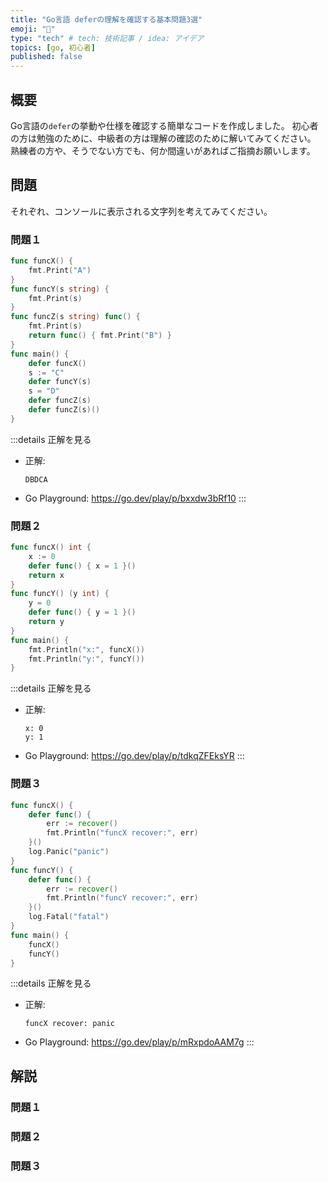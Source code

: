 ```yaml
---
title: "Go言語 deferの理解を確認する基本問題3選"
emoji: "🚀"
type: "tech" # tech: 技術記事 / idea: アイデア
topics: [go, 初心者]
published: false
---
```


## 概要
Go言語の`defer`の挙動や仕様を確認する簡単なコードを作成しました。
初心者の方は勉強のために、中級者の方は理解の確認のために解いてみてください。
熟練者の方や、そうでない方でも、何か間違いがあればご指摘お願いします。

## 問題
それぞれ、コンソールに表示される文字列を考えてみてください。
### 問題１

```go
func funcX() {
	fmt.Print("A")
}
func funcY(s string) {
	fmt.Print(s)
}
func funcZ(s string) func() {
	fmt.Print(s)
	return func() { fmt.Print("B") }
}
func main() {
	defer funcX()
	s := "C"
	defer funcY(s)
	s = "D"
	defer funcZ(s)
	defer funcZ(s)()
}
```

:::details 正解を見る
* 正解:
	```
	DBDCA
	```
* Go Playground: https://go.dev/play/p/bxxdw3bRf10
:::

### 問題２
```go
func funcX() int {
	x := 0
	defer func() { x = 1 }()
	return x
}
func funcY() (y int) {
	y = 0
	defer func() { y = 1 }()
	return y
}
func main() {
	fmt.Println("x:", funcX())
	fmt.Println("y:", funcY())
}
```
:::details 正解を見る
* 正解:
	```
	x: 0
	y: 1
	```
* Go Playground: https://go.dev/play/p/tdkqZFEksYR
:::

### 問題３
```go
func funcX() {
	defer func() {
		err := recover()
		fmt.Println("funcX recover:", err)
	}()
	log.Panic("panic")
}
func funcY() {
	defer func() {
		err := recover()
		fmt.Println("funcY recover:", err)
	}()
	log.Fatal("fatal")
}
func main() {
	funcX()
	funcY()
}
```
:::details 正解を見る
* 正解:
	```
	funcX recover: panic
	```
* Go Playground: https://go.dev/play/p/mRxpdoAAM7g
:::

## 解説
### 問題１
### 問題２
### 問題３